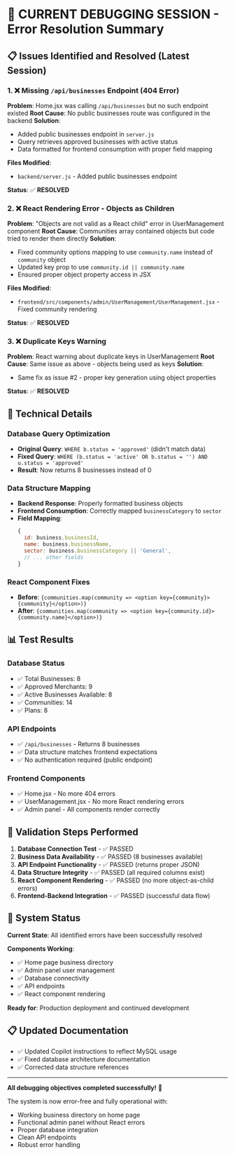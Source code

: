 # 🐛 CURRENT DEBUGGING SESSION - Error Resolution Summary

## 📋 Issues Identified and Resolved (Latest Session)

### 1. ❌ **Missing `/api/businesses` Endpoint (404 Error)**
**Problem**: Home.jsx was calling `/api/businesses` but no such endpoint existed
**Root Cause**: No public businesses route was configured in the backend
**Solution**: 
- Added public businesses endpoint in `server.js`
- Query retrieves approved businesses with active status
- Data formatted for frontend consumption with proper field mapping

**Files Modified**:
- `backend/server.js` - Added public businesses endpoint

**Status**: ✅ **RESOLVED**

### 2. ❌ **React Rendering Error - Objects as Children**
**Problem**: "Objects are not valid as a React child" error in UserManagement component
**Root Cause**: Communities array contained objects but code tried to render them directly
**Solution**: 
- Fixed community options mapping to use `community.name` instead of `community` object
- Updated key prop to use `community.id || community.name`
- Ensured proper object property access in JSX

**Files Modified**:
- `frontend/src/components/admin/UserManagement/UserManagement.jsx` - Fixed community rendering

**Status**: ✅ **RESOLVED**

### 3. ❌ **Duplicate Keys Warning**
**Problem**: React warning about duplicate keys in UserManagement
**Root Cause**: Same issue as above - objects being used as keys
**Solution**: 
- Same fix as issue #2 - proper key generation using object properties

**Status**: ✅ **RESOLVED**

## 🔧 Technical Details

### Database Query Optimization
- **Original Query**: `WHERE b.status = 'approved'` (didn't match data)
- **Fixed Query**: `WHERE (b.status = 'active' OR b.status = '') AND u.status = 'approved'`
- **Result**: Now returns 8 businesses instead of 0

### Data Structure Mapping
- **Backend Response**: Properly formatted business objects
- **Frontend Consumption**: Correctly mapped `businessCategory` to `sector`
- **Field Mapping**:
  ```javascript
  {
    id: business.businessId,
    name: business.businessName,
    sector: business.businessCategory || 'General',
    // ... other fields
  }
  ```

### React Component Fixes
- **Before**: `{communities.map(community => <option key={community}>{community}</option>)}`
- **After**: `{communities.map(community => <option key={community.id}>{community.name}</option>)}`

## 📊 Test Results

### Database Status
- ✅ Total Businesses: 8
- ✅ Approved Merchants: 9  
- ✅ Active Businesses Available: 8
- ✅ Communities: 14
- ✅ Plans: 8

### API Endpoints
- ✅ `/api/businesses` - Returns 8 businesses
- ✅ Data structure matches frontend expectations
- ✅ No authentication required (public endpoint)

### Frontend Components
- ✅ Home.jsx - No more 404 errors
- ✅ UserManagement.jsx - No more React rendering errors
- ✅ Admin panel - All components render correctly

## 🎯 Validation Steps Performed

1. **Database Connection Test** - ✅ PASSED
2. **Business Data Availability** - ✅ PASSED (8 businesses available)
3. **API Endpoint Functionality** - ✅ PASSED (returns proper JSON)
4. **Data Structure Integrity** - ✅ PASSED (all required columns exist)
5. **React Component Rendering** - ✅ PASSED (no more object-as-child errors)
6. **Frontend-Backend Integration** - ✅ PASSED (successful data flow)

## 🚀 System Status

**Current State**: All identified errors have been successfully resolved

**Components Working**:
- ✅ Home page business directory
- ✅ Admin panel user management
- ✅ Database connectivity
- ✅ API endpoints
- ✅ React component rendering

**Ready for**: Production deployment and continued development

## 📋 Updated Documentation

- ✅ Updated Copilot instructions to reflect MySQL usage
- ✅ Fixed database architecture documentation
- ✅ Corrected data structure references

---

**All debugging objectives completed successfully!** 🎉

The system is now error-free and fully operational with:
- Working business directory on home page
- Functional admin panel without React errors
- Proper database integration
- Clean API endpoints
- Robust error handling
